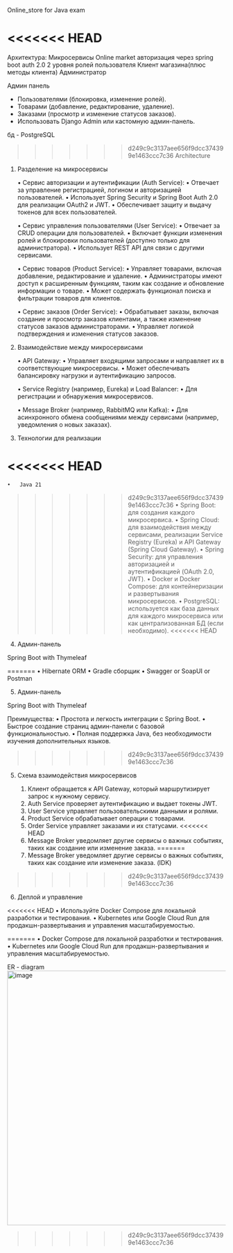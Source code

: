Online_store for Java exam 

<<<<<<< HEAD
=======
Архитектура: Микросервисы
Online market 
авторизация через spring boot auth 2.0
2 уровня ролей пользователя 
Клиент магазина(плюс методы клиента) 
Администратор 

Админ панель 
  - Пользователями (блокировка, изменение ролей).
  - Товарами (добавление, редактирование, удаление).
  - Заказами (просмотр и изменение статусов заказов).
  - Использовать Django Admin или кастомную админ-панель.

бд - PostgreSQL


>>>>>>> d249c9c3137aee656f9dcc374399e1463ccc7c36
Architecture

1. Разделение на микросервисы

	•	Сервис авторизации и аутентификации (Auth Service):
	•	Отвечает за управление регистрацией, логином и авторизацией пользователей.
	•	Использует Spring Security и Spring Boot Auth 2.0 для реализации OAuth2 и JWT.
	•	Обеспечивает защиту и выдачу токенов для всех пользователей.


	•	Сервис управления пользователями (User Service):
	•	Отвечает за CRUD операции для пользователей.
	•	Включает функции изменения ролей и блокировки пользователей (доступно только для администратора).
	•	Использует REST API для связи с другими сервисами.


	•	Сервис товаров (Product Service):
	•	Управляет товарами, включая добавление, редактирование и удаление.
	•	Администраторы имеют доступ к расширенным функциям, таким как создание и обновление информации о товаре.
	•	Может содержать функционал поиска и фильтрации товаров для клиентов.


	•	Сервис заказов (Order Service):
	•	Обрабатывает заказы, включая создание и просмотр заказов клиентами, а также изменение статусов заказов администраторами.
	•	Управляет логикой подтверждения и изменения статусов заказов.


2. Взаимодействие между микросервисами

	•	API Gateway:
	•	Управляет входящими запросами и направляет их в соответствующие микросервисы.
	•	Может обеспечивать балансировку нагрузки и аутентификацию запросов.

	•	Service Registry (например, Eureka) и Load Balancer:
	•	Для регистрации и обнаружения микросервисов.

	•	Message Broker (например, RabbitMQ или Kafka):
	•	Для асинхронного обмена сообщениями между сервисами (например, уведомления о новых заказах).


3. Технологии для реализации

<<<<<<< HEAD
=======
	•	Java 21
>>>>>>> d249c9c3137aee656f9dcc374399e1463ccc7c36
	•	Spring Boot: для создания каждого микросервиса.
	•	Spring Cloud: для взаимодействия между сервисами, реализации Service Registry (Eureka) и API Gateway (Spring Cloud Gateway).
	•	Spring Security: для управления авторизацией и аутентификацией (OAuth 2.0, JWT).
	•	Docker и Docker Compose: для контейнеризации и развертывания микросервисов.
	•	PostgreSQL: используется как база данных для каждого микросервиса или как централизованная БД (если необходимо).
<<<<<<< HEAD


4. Админ-панель

Spring Boot with Thymeleaf

=======
	•	Hibernate ORM
	•	Gradle сборщик
	•	Swagger or SoapUI or Postman


5. Админ-панель

Spring Boot with Thymeleaf

Преимущества:
	•	Простота и легкость интеграции с Spring Boot.
	•	Быстрое создание страниц админ-панели с базовой функциональностью.
	•	Полная поддержка Java, без необходимости изучения дополнительных языков.

>>>>>>> d249c9c3137aee656f9dcc374399e1463ccc7c36
5. Схема взаимодействия микросервисов

	1.	Клиент обращается к API Gateway, который маршрутизирует запрос к нужному сервису.
	2.	Auth Service проверяет аутентификацию и выдает токены JWT.
	3.	User Service управляет пользовательскими данными и ролями.
	4.	Product Service обрабатывает операции с товарами.
	5.	Order Service управляет заказами и их статусами.
<<<<<<< HEAD
	6.	Message Broker уведомляет другие сервисы о важных событиях, таких как создание или изменение заказа.
=======
	6.	Message Broker уведомляет другие сервисы о важных событиях, таких как создание или изменение заказа. (IDK)
>>>>>>> d249c9c3137aee656f9dcc374399e1463ccc7c36


6. Деплой и управление

<<<<<<< HEAD
	•	Используйте Docker Compose для локальной разработки и тестирования.
	•	Kubernetes или Google Cloud Run для продакшн-развертывания и управления масштабируемостью.


=======
	•	Docker Compose для локальной разработки и тестирования.
	•	Kubernetes или Google Cloud Run для продакшн-развертывания и управления масштабируемостью.


ER - diagram
<img width="586" alt="image" src="https://github.com/user-attachments/assets/0d384e22-ce8f-4025-aee7-6c781d58c564">
>>>>>>> d249c9c3137aee656f9dcc374399e1463ccc7c36



